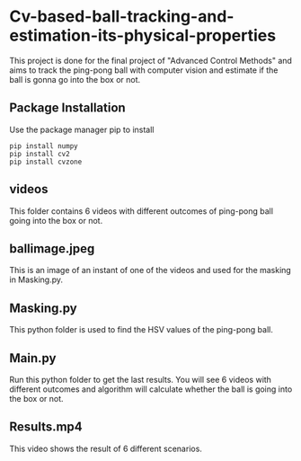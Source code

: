# Cv-based-ball-tracking-and-estimation-its-physical-properties
This project is done for the final project of "Advanced Control Methods" and aims to track the ping-pong ball with computer vision and estimate if the ball is gonna go into the box or not.
## Package Installation
Use the package manager pip to install
```
pip install numpy
pip install cv2
pip install cvzone
```

## videos
This folder contains 6 videos with different outcomes of ping-pong ball going into the box or not.

## ballimage.jpeg
This is an image of an instant of one of the videos and used for the masking in Masking.py.

## Masking.py
This python folder is used to find the HSV values of the ping-pong ball.

## Main.py
Run this python folder to get the last results. You will see 6 videos with different outcomes and algorithm will calculate whether the ball is going into the box or not.

## Results.mp4
This video shows the result of 6 different scenarios.
